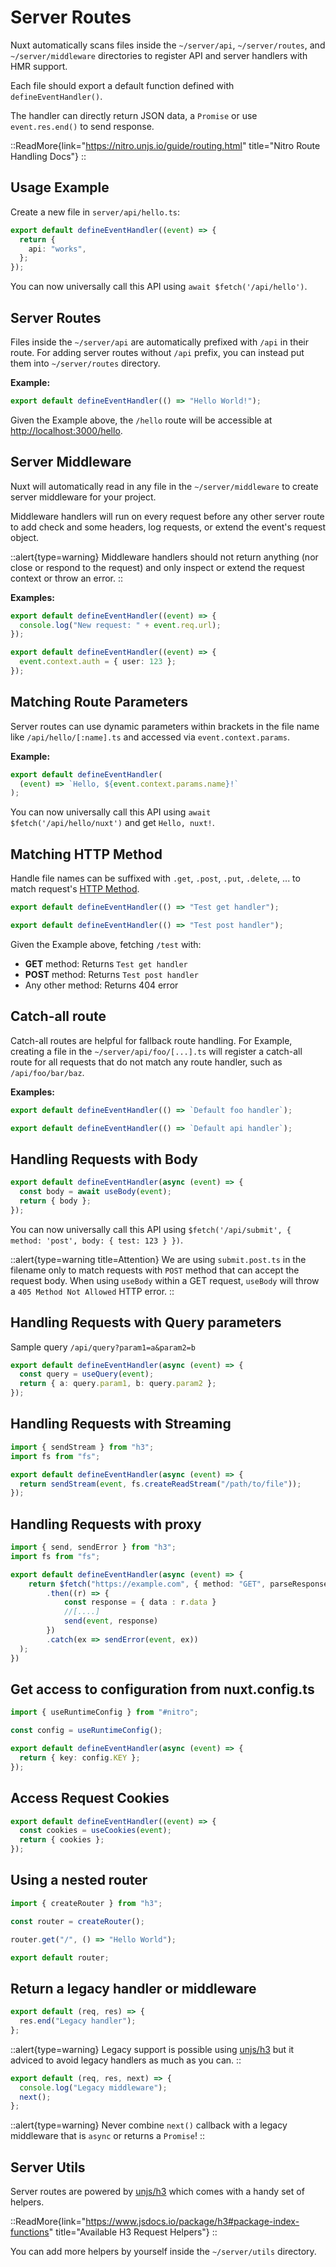 # Server Routes

Nuxt automatically scans files inside the `~/server/api`, `~/server/routes`, and `~/server/middleware` directories to register API and server handlers with HMR support.

Each file should export a default function defined with `defineEventHandler()`.

The handler can directly return JSON data, a `Promise` or use `event.res.end()` to send response.

::ReadMore{link="https://nitro.unjs.io/guide/routing.html" title="Nitro Route Handling Docs"}
::

## Usage Example

Create a new file in `server/api/hello.ts`:

```ts [/server/api/hello.ts]
export default defineEventHandler((event) => {
  return {
    api: "works",
  };
});
```

You can now universally call this API using `await $fetch('/api/hello')`.

## Server Routes

Files inside the `~/server/api` are automatically prefixed with `/api` in their route.
For adding server routes without `/api` prefix, you can instead put them into `~/server/routes` directory.

**Example:**

```ts [/server/routes/hello.ts]
export default defineEventHandler(() => "Hello World!");
```

Given the Example above, the `/hello` route will be accessible at <http://localhost:3000/hello>.

## Server Middleware

Nuxt will automatically read in any file in the `~/server/middleware` to create server middleware for your project.

Middleware handlers will run on every request before any other server route to add check and some headers, log requests, or extend the event's request object.

::alert{type=warning}
Middleware handlers should not return anything (nor close or respond to the request) and only inspect or extend the request context or throw an error.
::

**Examples:**

```ts [/server/middleware/log.ts]
export default defineEventHandler((event) => {
  console.log("New request: " + event.req.url);
});
```

```ts [/server/middleware/auth.ts]
export default defineEventHandler((event) => {
  event.context.auth = { user: 123 };
});
```

## Matching Route Parameters

Server routes can use dynamic parameters within brackets in the file name like `/api/hello/[:name].ts` and accessed via `event.context.params`.

**Example:**

```ts [/server/api/hello/[name].ts]
export default defineEventHandler(
  (event) => `Hello, ${event.context.params.name}!`
);
```

You can now universally call this API using `await $fetch('/api/hello/nuxt')` and get `Hello, nuxt!`.

## Matching HTTP Method

Handle file names can be suffixed with `.get`, `.post`, `.put`, `.delete`, ... to match request's [HTTP Method](https://developer.mozilla.org/en-US/docs/Web/HTTP/Methods).

```ts [/server/api/test.get.ts]
export default defineEventHandler(() => "Test get handler");
```

```ts [/server/api/test.post.ts]
export default defineEventHandler(() => "Test post handler");
```

Given the Example above, fetching `/test` with:

- **GET** method: Returns `Test get handler`
- **POST** method: Returns `Test post handler`
- Any other method: Returns 404 error

## Catch-all route

Catch-all routes are helpful for fallback route handling. For Example, creating a file in the `~/server/api/foo/[...].ts` will register a catch-all route for all requests that do not match any route handler, such as `/api/foo/bar/baz`.

**Examples:**

```ts [/server/api/foo/[...].ts]
export default defineEventHandler(() => `Default foo handler`);
```

```ts [/server/api/[...].ts]
export default defineEventHandler(() => `Default api handler`);
```

## Handling Requests with Body

```ts [/server/api/submit.post.ts]
export default defineEventHandler(async (event) => {
  const body = await useBody(event);
  return { body };
});
```

You can now universally call this API using `$fetch('/api/submit', { method: 'post', body: { test: 123 } })`.

::alert{type=warning title=Attention}
We are using `submit.post.ts` in the filename only to match requests with `POST` method that can accept the request body. When using `useBody` within a GET request, `useBody` will throw a `405 Method Not Allowed` HTTP error.
::

## Handling Requests with Query parameters

Sample query `/api/query?param1=a&param2=b`

```ts [/server/api/query.get.ts]
export default defineEventHandler(async (event) => {
  const query = useQuery(event);
  return { a: query.param1, b: query.param2 };
});
```

## Handling Requests with Streaming

```ts [/server/api/foo.get.ts]
import { sendStream } from "h3";
import fs from "fs";

export default defineEventHandler(async (event) => {
  return sendStream(event, fs.createReadStream("/path/to/file"));
});
```

## Handling Requests with proxy

```ts [/server/api/foo.get.ts]
import { send, sendError } from "h3";
import fs from "fs";

export default defineEventHandler(async (event) => {
    return $fetch("https://example.com", { method: "GET", parseResponse: JSON.parse })
        .then((r) => {
            const response = { data : r.data }
            //[....]
            send(event, response)
        })
        .catch(ex => sendError(event, ex))
  );
})
```

## Get access to configuration from nuxt.config.ts

```ts [/server/api/foo.ts]
import { useRuntimeConfig } from "#nitro";

const config = useRuntimeConfig();

export default defineEventHandler(async (event) => {
  return { key: config.KEY };
});
```

## Access Request Cookies

```ts
export default defineEventHandler((event) => {
  const cookies = useCookies(event);
  return { cookies };
});
```

## Using a nested router

```ts [/server/api/hello.ts]
import { createRouter } from "h3";

const router = createRouter();

router.get("/", () => "Hello World");

export default router;
```

## Return a legacy handler or middleware

```ts [/server/api/legacy.ts]
export default (req, res) => {
  res.end("Legacy handler");
};
```

::alert{type=warning}
Legacy support is possible using [unjs/h3](https://github.com/unjs/h3) but it adviced to avoid legacy handlers as much as you can.
::

```ts [/server/middleware/legacy.ts]
export default (req, res, next) => {
  console.log("Legacy middleware");
  next();
};
```

::alert{type=warning}
Never combine `next()` callback with a legacy middleware that is `async` or returns a `Promise`!
::

## Server Utils

Server routes are powered by [unjs/h3](https://github.com/unjs/h3) which comes with a handy set of helpers.

::ReadMore{link="https://www.jsdocs.io/package/h3#package-index-functions" title="Available H3 Request Helpers"}
::

You can add more helpers by yourself inside the `~/server/utils` directory.
